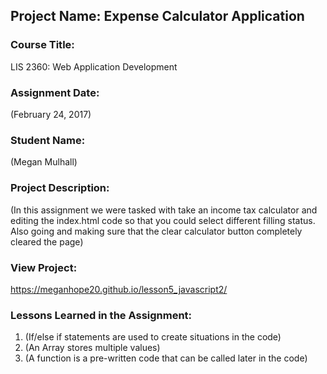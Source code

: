 ## Project Name:  Expense Calculator Application

### Course Title:
LIS 2360:  Web Application Development

### Assignment Date:  
(February 24, 2017)

### Student Name:  
(Megan Mulhall)

### Project Description:
(In this assignment we were tasked with take an income tax calculator and editing the index.html code so that you could select different filling status. Also going and making sure that the clear calculator button completely cleared the page)

### View Project:
https://meganhope20.github.io/lesson5_javascript2/

### Lessons Learned in the Assignment:
1. (If/else if statements are used to create situations in the code)
2. (An Array stores multiple values)
3. (A function is a pre-written code that can be called later in the code)
